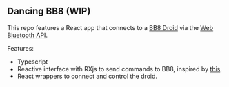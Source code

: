 ## Dancing BB8 (WIP)
This repo features a React app that connects to a  [BB8 Droid](http://www.sphero.com/starwars/bb8) via the [Web Bluetooth API](https://developers.google.com/web/updates/2015/07/interact-with-ble-devices-on-the-web).

Features:
- Typescript
- Reactive interface with RXjs to send commands to BB8, inspired by [this](https://github.com/WebBluetoothCG/demos/blob/gh-pages/bluetooth-toy-bb8/index.html).
- React wrappers to connect and control the droid.
